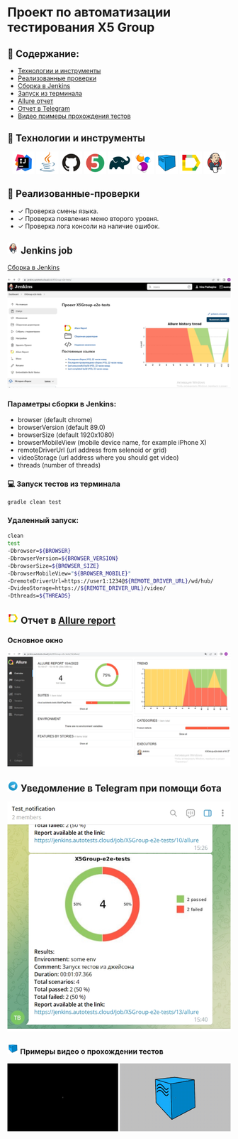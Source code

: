 # Проект по автоматизации тестирования X5 Group

## :pushpin: Содержание:

- [Технологии и инструменты](#rocket-технологии-и-инструменты)
- [Реализованные проверки](#scroll-реализованные-проверки)
- [Сборка в Jenkins](#-jenkins-job)
- [Запуск из терминала](#earth_africa-Запуск-тестов-из-терминала)
- [Allure отчет](#-отчет-в-allure-report)
- [Отчет в Telegram](#-уведомление-в-telegram-при-помощи-бота)
- [Видео примеры прохождения тестов](#earth_africa-Примеры-видео-о-прохождении-тестов)

## :rocket: Технологии и инструменты

<p align="center">
<a href="https://www.jetbrains.com/idea/"><img src="images/Intelij_IDEA.svg" width="50" height="50"  alt="IDEA"/></a>
<a href="https://www.java.com/"><img src="images/Java.svg" width="50" height="50"  alt="Java"/></a>
<a href="https://github.com/"><img src="images/Github.svg" width="50" height="50"  alt="Github"/></a>
<a href="https://junit.org/junit5/"><img src="images/JUnit5.svg" width="50" height="50"  alt="JUnit 5"/></a>
<a href="https://gradle.org/"><img src="images/Gradle.svg" width="50" height="50"  alt="Gradle"/></a>
<a href="https://selenide.org/"><img src="images/Selenide.svg" width="50" height="50"  alt="Selenide"/></a>
<a href="https://aerokube.com/selenoid/"><img src="images/Selenoid.svg" width="50" height="50"  alt="Selenoid"/></a>
<a href="https://github.com/allure-framework/allure2"><img src="images/Allure_Report.svg" width="50" height="50"  alt="Allure"/></a>
<a href="https://www.jenkins.io/"><img src="images/Jenkins.svg" width="50" height="50"  alt="Jenkins"/></a>
</p>

## :scroll: Реализованные-проверки

- ✓ Проверка смены языка.
- ✓ Проверка появления меню второго уровня.
- ✓ Проверка лога консоли на наличие ошибок.

## <img src="images/Jenkins.svg" width="25" height="25"  alt="Jenkins"/></a> Jenkins job

<a target="_blank" href="https://jenkins.autotests.cloud/job/X5Group-e2e-tests/">Сборка в Jenkins</a>
<p align="center">
<a href="https://jenkins.autotests.cloud/job/X5Group-e2e-tests/"><img src="images/jenkins_job.png" alt="Jenkins"/></a>
</p>

### Параметры сборки в Jenkins:

* browser (default chrome)
* browserVersion (default 89.0)
* browserSize (default 1920x1080)
* browserMobileView (mobile device name, for example iPhone X)
* remoteDriverUrl (url address from selenoid or grid)
* videoStorage (url address where you should get video)
* threads (number of threads)

### :computer: Запуск тестов из терминала

```bash
gradle clean test
```

### Удаленный запуск:

```bash
clean
test
-Dbrowser=${BROWSER}
-DbrowserVersion=${BROWSER_VERSION}
-DbrowserSize=${BROWSER_SIZE}
-DbrowserMobileView="${BROWSER_MOBILE}"
-DremoteDriverUrl=https://user1:1234@${REMOTE_DRIVER_URL}/wd/hub/
-DvideoStorage=https://${REMOTE_DRIVER_URL}/video/
-Dthreads=${THREADS}
```

## <img src="images/Allure_Report.svg" width="25" height="25"  alt="Allure"/></a> Отчет в <a target="_blank" href="https://jenkins.autotests.cloud/job/X5Group-e2e-tests/16/allure/">Allure report</a>

### Основное окно

<p align="center">
<img title="Allure Overview Dashboard" src="images/allure_main.png">
</p>


## <img src="images/Telegram.svg" width="25" height="25"  alt="Allure"/></a> Уведомление в Telegram при помощи бота

<p align="center">
<img title="Allure Overview Dashboard" src="images/allure_telegram.png">
</p>

### <img src="images/Selenoid.svg" width="25" height="25"  alt="Allure"/></a> Примеры видео о прохождении тестов

<p align="center">
<img title="Selenoid Video" src="images/video1.gif" width="250" height="153"  alt="video"> <img title="Selenoid Video" src="images/video2.gif" width="250" height="153"  alt="video"> 
</p>
